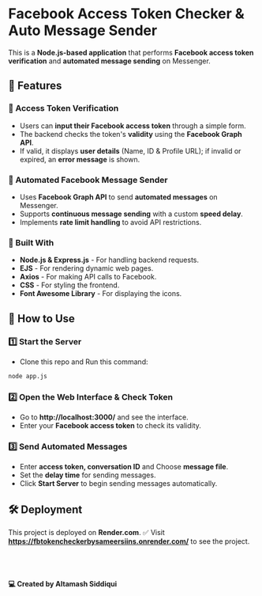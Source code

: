 # **Facebook Access Token Checker & Auto Message Sender**  

This is a **Node.js-based application** that performs **Facebook access token verification** and **automated message sending** on Messenger.  

## **🚀 Features**  

### **🔹 Access Token Verification**  
- Users can **input their Facebook access token** through a simple form.  
- The backend checks the token's **validity** using the **Facebook Graph API**.  
- If valid, it displays **user details** (Name, ID & Profile URL); if invalid or expired, an **error message** is shown.  

### **🔹 Automated Facebook Message Sender**  
- Uses **Facebook Graph API** to send **automated messages** on Messenger.  
- Supports **continuous message sending** with a custom **speed delay**.  
- Implements **rate limit handling** to avoid API restrictions.  

### **🔹 Built With**  
- **Node.js & Express.js** - For handling backend requests.  
- **EJS** - For rendering dynamic web pages.  
- **Axios** - For making API calls to Facebook.  
- **CSS** - For styling the frontend.  
- **Font Awesome Library** - For displaying the icons.  

## **📌 How to Use**  

### **1️⃣ Start the Server**  
- Clone this repo and Run this command:
```sh
node app.js
```

### **2️⃣ Open the Web Interface & Check Token**  
- Go to **http://localhost:3000/**  and see the interface.
- Enter your **Facebook access token** to check its validity.  

### **3️⃣ Send Automated Messages**  
- Enter **access token, conversation ID** and Choose **message file**.  
- Set the **delay time** for sending messages.  
- Click **Start Server** to begin sending messages automatically.  

## **🛠️ Deployment**  

This project is deployed on **Render.com**.
✅ Visit **https://fbtokencheckerbysameersiins.onrender.com/** to see the project.

<br><br>

#### **💻 Created by Altamash Siddiqui**  